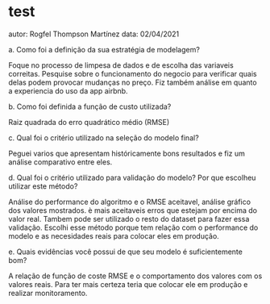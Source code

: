 # test

autor: Rogfel Thompson Martínez
data: 02/04/2021

a. Como foi a definição da sua estratégia de modelagem?

Foque no processo de limpesa de dados e de escolha das variaveis correitas. Pesquise sobre o funcionamento do negocio para verificar quais delas podem provocar mudanças no preço. Fiz também análise em quanto a experiencia do uso da app airbnb.



b. Como foi definida a função de custo utilizada?

Raiz quadrada do erro quadrático médio (RMSE)



c. Qual foi o critério utilizado na seleção do modelo final?

Peguei varios que apresentam históricamente bons resultados e fiz um análise comparativo entre eles.



d. Qual foi o critério utilizado para validação do modelo?
Por que escolheu utilizar este método?

Análise do performance do algoritmo e o RMSE aceitavel, análise gráfico dos valores mostrados.
è mais aceitaveis erros que estejam por encima do valor real. Tambem pode ser utilizado o resto do dataset para fazer essa validação.
Escolhi esse método porque tem relação com o performance do modelo e as necesidades reais para colocar eles em produção.


e. Quais evidências você possui de que seu modelo é suficientemente bom?

A relação de função de coste RMSE e o comportamento dos valores com os valores reais.
Para ter mais certeza teria que colocar ele em produção e realizar monitoramento.
